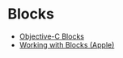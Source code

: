 # Blocks

- [Objective-C Blocks](https://www.tutorialspoint.com/objective_c/objective_c_blocks.htm)
- [Working with Blocks (Apple)](https://developer.apple.com/library/archive/documentation/Cocoa/Conceptual/ProgrammingWithObjectiveC/WorkingwithBlocks/WorkingwithBlocks.html)